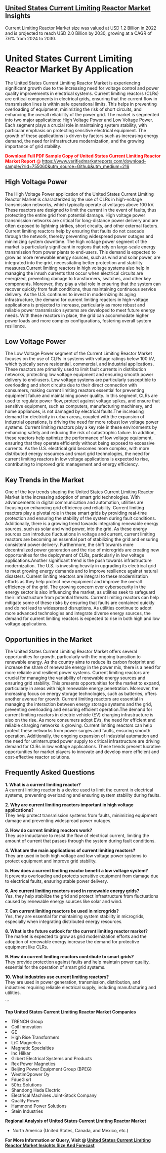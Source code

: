 <h2><a href="https://www.verifiedmarketreports.com/download-sample/?rid=755060&amp;utm_source=Github&amp;utm_medium=216" target="_blank">United States Current Limiting Reactor Market</a> Insights</h2><p>Current Limiting Reactor Market size was valued at USD 1.2 Billion in 2022 and is projected to reach USD 2.0 Billion by 2030, growing at a CAGR of 7.6% from 2024 to 2030.</p><p><h1>United States Current Limiting Reactor Market By Application</h1><p>The United States Current Limiting Reactor Market is experiencing significant growth due to the increasing need for voltage control and power quality improvements in electrical systems. Current limiting reactors (CLRs) are critical components in electrical grids, ensuring that the current flow in transmission lines is within safe operational limits. This helps in preventing overloading of equipment, minimizing the risk of short circuits, and enhancing the overall reliability of the power grid. The market is segmented into two major applications: High Voltage Power and Low Voltage Power. Each segment plays a crucial role in maintaining system stability, with particular emphasis on protecting sensitive electrical equipment. The growth of these applications is driven by factors such as increasing energy demand, the need for infrastructure modernization, and the growing importance of grid stability. <p><span class=""><span style="color: #ff0000;"><strong>Download Full PDF Sample Copy of United States Current Limiting Reactor Market Report</strong> @ </span><a href="https://www.verifiedmarketreports.com/download-sample/?rid=755060&amp;utm_source=Github&amp;utm_medium=216" target="_blank">https://www.verifiedmarketreports.com/download-sample/?rid=755060&amp;utm_source=Github&amp;utm_medium=216</a></span></p></p><h2>High Voltage Power</h2><p>The High Voltage Power application of the United States Current Limiting Reactor Market is characterized by the use of CLRs in high-voltage transmission networks, which typically operate at voltages above 100 kV. These reactors are designed to limit the current in the event of faults, thus protecting the entire grid from potential damage. High voltage power transmission networks are critical for long-distance power delivery and are often exposed to lightning strikes, short circuits, and other external factors. Current limiting reactors help by ensuring that faults do not cascade through the network, thereby preventing widespread power outages and minimizing system downtime. The high voltage power segment of the market is particularly significant in regions that rely on large-scale energy transmission from power plants to end-users. This demand is expected to grow as more renewable energy sources, such as wind and solar power, are integrated into the grid, necessitating better protection and stability measures.Current limiting reactors in high voltage systems also help in managing the inrush currents that occur when electrical circuits are energized, preventing damage to transformers, switches, and other key components. Moreover, they play a vital role in ensuring that the system can recover quickly from fault conditions, thus maintaining continuous service delivery. As the U.S. continues to invest in modernizing its aging infrastructure, the demand for current limiting reactors in high-voltage applications is projected to increase, particularly as more robust and reliable power transmission systems are developed to meet future energy needs. With these reactors in place, the grid can accommodate higher power loads and more complex configurations, fostering overall system resilience.<h2>Low Voltage Power</h2><p>The Low Voltage Power segment of the Current Limiting Reactor Market focuses on the use of CLRs in systems with voltage ratings below 100 kV, which typically serve residential, commercial, and industrial applications. These reactors are primarily used to limit fault currents in distribution networks, protecting low voltage equipment and ensuring smooth power delivery to end-users. Low voltage systems are particularly susceptible to overloading and short circuits due to their direct connection with consumers, making current limiting reactors essential for preventing equipment failure and maintaining power quality. In this segment, CLRs are used to regulate power flow, protect against voltage spikes, and ensure that sensitive equipment, such as computers, manufacturing machinery, and home appliances, is not damaged by electrical faults.The increasing demand for electricity in urban areas, coupled with the expansion of industrial operations, is driving the need for more robust low voltage power systems. Current limiting reactors play a key role in these environments by enhancing safety and reducing the risk of catastrophic failure. In addition, these reactors help optimize the performance of low voltage equipment, ensuring that they operate efficiently without being exposed to excessive currents. As the U.S. electrical grid becomes more complex, with more distributed energy resources and smart grid technologies, the need for current limiting reactors in low voltage applications is expected to rise, contributing to improved grid management and energy efficiency. <h2>Key Trends in the Market</h2><p>One of the key trends shaping the United States Current Limiting Reactor Market is the increasing adoption of smart grid technologies. With advancements in digital communication and automation, utilities are focusing on enhancing grid efficiency and reliability. Current limiting reactors play a pivotal role in these smart grids by providing real-time protection and ensuring the stability of the system during fault conditions. Additionally, there is a growing trend towards integrating renewable energy sources, such as solar and wind power, into the grid. As these energy sources can introduce fluctuations in voltage and current, current limiting reactors are becoming an essential part of stabilizing the grid and ensuring consistent power delivery. Furthermore, the shift towards more decentralized power generation and the rise of microgrids are creating new opportunities for the deployment of CLRs, particularly in low voltage applications.Another significant trend is the push towards infrastructure modernization. The U.S. is investing heavily in upgrading its electrical grid to meet growing energy demands and to improve resilience against natural disasters. Current limiting reactors are integral to these modernization efforts as they help protect new equipment and improve the overall efficiency of the grid. The growing concern over cybersecurity in the energy sector is also influencing the market, as utilities seek to safeguard their infrastructure from potential threats. Current limiting reactors can help mitigate some of these risks by ensuring that faults are contained quickly and do not lead to widespread disruptions. As utilities continue to adopt more advanced technologies and integrate diverse energy sources, the demand for current limiting reactors is expected to rise in both high and low voltage applications.<h2>Opportunities in the Market</h2><p>The United States Current Limiting Reactor Market offers several opportunities for growth, particularly with the ongoing transition to renewable energy. As the country aims to reduce its carbon footprint and increase the share of renewable energy in the power mix, there is a need for more reliable and resilient power systems. Current limiting reactors are crucial for managing the variability of renewable energy sources and ensuring grid stability. This presents opportunities for the market to expand, particularly in areas with high renewable energy penetration. Moreover, the increasing focus on energy storage technologies, such as batteries, offers another avenue for growth. Current limiting reactors are essential in managing the interaction between energy storage systems and the grid, preventing overloading and ensuring efficient operation.The demand for current limiting reactors in electric vehicle (EV) charging infrastructure is also on the rise. As more consumers adopt EVs, the need for efficient and reliable charging networks is growing. Current limiting reactors can help protect these networks from power surges and faults, ensuring smooth operation. Additionally, the ongoing expansion of industrial automation and the need for uninterrupted power supply to critical infrastructure are driving demand for CLRs in low voltage applications. These trends present lucrative opportunities for market players to innovate and develop more efficient and cost-effective reactor solutions.<h2>Frequently Asked Questions</h2><p><strong>1. What is a current limiting reactor?</strong><br> A current limiting reactor is a device used to limit the current in electrical systems, preventing overloading and ensuring system stability during faults.</p><p><strong>2. Why are current limiting reactors important in high voltage applications?</strong><br> They help protect transmission systems from faults, minimizing equipment damage and preventing widespread power outages.</p><p><strong>3. How do current limiting reactors work?</strong><br> They use inductance to resist the flow of electrical current, limiting the amount of current that passes through the system during fault conditions.</p><p><strong>4. What are the main applications of current limiting reactors?</strong><br> They are used in both high voltage and low voltage power systems to protect equipment and improve grid stability.</p><p><strong>5. How does a current limiting reactor benefit a low voltage system?</strong><br> It prevents overloading and protects sensitive equipment from damage due to electrical faults, ensuring stable power delivery.</p><p><strong>6. Are current limiting reactors used in renewable energy grids?</strong><br> Yes, they help stabilize the grid and protect infrastructure from fluctuations caused by renewable energy sources like solar and wind.</p><p><strong>7. Can current limiting reactors be used in microgrids?</strong><br> Yes, they are essential for maintaining system stability in microgrids, especially when integrating distributed energy resources.</p><p><strong>8. What is the future outlook for the current limiting reactor market?</strong><br> The market is expected to grow as grid modernization efforts and the adoption of renewable energy increase the demand for protective equipment like CLRs.</p><p><strong>9. How do current limiting reactors contribute to smart grids?</strong><br> They provide protection against faults and help maintain power quality, essential for the operation of smart grid systems.</p><p><strong>10. What industries use current limiting reactors?</strong><br> They are used in power generation, transmission, distribution, and industries requiring reliable electrical supply, including manufacturing and utilities.</p>```</p><p><strong>Top United States Current Limiting Reactor Market Companies</strong></p><div data-test-id=""><p><li>TRENCH Group</li><li> Coil Innovation</li><li> GE</li><li> High Rise Transformers</li><li> L/C Magnetics</li><li> Magnetic Specialties</li><li> Inc Hilkar</li><li> Gilbert Electrical Systems and Products</li><li> Rex Power Magnetics</li><li> Beijing Power Equipment Group (BPEG)</li><li> WestimQpower Oy</li><li> FdueG srl</li><li> 50hz Solutions</li><li> Shandong Hada Electric</li><li> Electrical Machines Joint-Stock Company</li><li> Quality Power</li><li> Hammond Power Solutions</li><li> Stein Industries</li></p><div><strong>Regional Analysis of&nbsp;United States Current Limiting Reactor Market</strong></div><ul><li dir="ltr"><p dir="ltr">North America&nbsp;(United States, Canada, and Mexico, etc.)</p></li></ul><p><strong>For More Information or Query, Visit @&nbsp;</strong><strong><a href="https://www.verifiedmarketreports.com/product/current-limiting-reactor-market/?utm_source=Github&amp;utm_medium=216" target="_blank">United States Current Limiting Reactor Market Insights Size And Forecast</a></strong></p></div>
